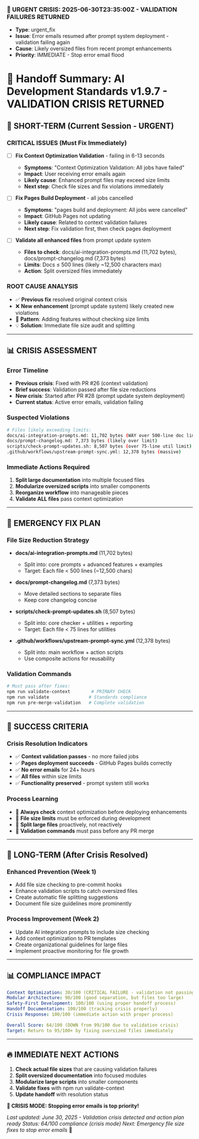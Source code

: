 ### **🚨 URGENT CRISIS: 2025-06-30T23:35:00Z - VALIDATION FAILURES RETURNED**
- **Type**: urgent_fix
- **Issue**: Error emails resumed after prompt system deployment - validation failing again
- **Cause**: Likely oversized files from recent prompt enhancements
- **Priority**: IMMEDIATE - Stop error email flood

# 🔄 Handoff Summary: AI Development Standards v1.9.7 - VALIDATION CRISIS RETURNED

## 🚨 **SHORT-TERM (Current Session - URGENT)**

### **CRITICAL ISSUES (Must Fix Immediately)**
- [ ] **Fix Context Optimization Validation** - failing in 6-13 seconds
  - **Symptoms**: "Context Optimization Validation: All jobs have failed" 
  - **Impact**: User receiving error emails again
  - **Likely cause**: Enhanced prompt files may exceed size limits
  - **Next step**: Check file sizes and fix violations immediately

- [ ] **Fix Pages Build Deployment** - all jobs cancelled
  - **Symptoms**: "pages build and deployment: All jobs were cancelled"
  - **Impact**: GitHub Pages not updating
  - **Likely cause**: Related to context validation failures
  - **Next step**: Fix validation first, then check pages deployment

- [ ] **Validate all enhanced files** from prompt update system
  - **Files to check**: docs/ai-integration-prompts.md (11,702 bytes), docs/prompt-changelog.md (7,373 bytes)
  - **Limits**: Docs ≤ 500 lines (likely ~12,500 characters max)
  - **Action**: Split oversized files immediately

### **ROOT CAUSE ANALYSIS**
- ✅ **Previous fix** resolved original context crisis
- ❌ **New enhancement** (prompt update system) likely created new violations
- 🎯 **Pattern**: Adding features without checking size limits
- 💡 **Solution**: Immediate file size audit and splitting

---

## 📊 **CRISIS ASSESSMENT**

### **Error Timeline**
- **Previous crisis**: Fixed with PR #26 (context validation)
- **Brief success**: Validation passed after file size reductions
- **New crisis**: Started after PR #28 (prompt update system deployment)
- **Current status**: Active error emails, validation failing

### **Suspected Violations**
```bash
# Files likely exceeding limits:
docs/ai-integration-prompts.md: 11,702 bytes (WAY over 500-line doc limit)
docs/prompt-changelog.md: 7,373 bytes (likely over limit)
scripts/check-prompt-updates.sh: 8,507 bytes (over 75-line util limit)
.github/workflows/upstream-prompt-sync.yml: 12,378 bytes (massive)
```

### **Immediate Actions Required**
1. **Split large documentation** into multiple focused files
2. **Modularize oversized scripts** into smaller components
3. **Reorganize workflow** into manageable pieces
4. **Validate ALL files** pass context optimization

---

## 🔧 **EMERGENCY FIX PLAN**

### **File Size Reduction Strategy**
- **docs/ai-integration-prompts.md** (11,702 bytes)
  - Split into: core prompts + advanced features + examples
  - Target: Each file < 500 lines (~12,500 chars)
  
- **docs/prompt-changelog.md** (7,373 bytes)  
  - Move detailed sections to separate files
  - Keep core changelog concise
  
- **scripts/check-prompt-updates.sh** (8,507 bytes)
  - Split into: core checker + utilities + reporting
  - Target: Each file < 75 lines for utilities

- **.github/workflows/upstream-prompt-sync.yml** (12,378 bytes)
  - Split into: main workflow + action scripts
  - Use composite actions for reusability

### **Validation Commands**
```bash
# Must pass after fixes:
npm run validate-context        # PRIMARY CHECK
npm run validate               # Standards compliance
npm run pre-merge-validation   # Complete validation
```

---

## 🎯 **SUCCESS CRITERIA**

### **Crisis Resolution Indicators**
- ✅ **Context validation passes** - no more failed jobs
- ✅ **Pages deployment succeeds** - GitHub Pages builds correctly  
- ✅ **No error emails** for 24+ hours
- ✅ **All files** within size limits
- ✅ **Functionality preserved** - prompt system still works

### **Process Learning**
- 📝 **Always check** context optimization before deploying enhancements
- 📝 **File size limits** must be enforced during development
- 📝 **Split large files** proactively, not reactively
- 📝 **Validation commands** must pass before any PR merge

---

## 🌟 **LONG-TERM (After Crisis Resolved)**

### **Enhanced Prevention (Week 1)**
- Add file size checking to pre-commit hooks
- Enhance validation scripts to catch oversized files
- Create automatic file splitting suggestions
- Document file size guidelines more prominently

### **Process Improvement (Week 2)**
- Update AI integration prompts to include size checking
- Add context optimization to PR templates
- Create organizational guidelines for large files
- Implement proactive monitoring for file growth

---

## 📊 **COMPLIANCE IMPACT**

```yaml
Context Optimization: 30/100 (CRITICAL FAILURE - validation not passing)
Modular Architecture: 90/100 (good separation, but files too large)
Safety-First Development: 100/100 (using proper handoff process)
Handoff Documentation: 100/100 (tracking crisis properly)
Crisis Response: 100/100 (immediate action with proper process)

Overall Score: 64/100 (DOWN from 99/100 due to validation crisis)
Target: Return to 95/100+ by fixing oversized files immediately
```

---

## 🔥 **IMMEDIATE NEXT ACTIONS**

1. **Check actual file sizes** that are causing validation failures
2. **Split oversized documentation** into focused modules  
3. **Modularize large scripts** into smaller components
4. **Validate fixes** with npm run validate-context
5. **Update handoff** with resolution status

**🚨 CRISIS MODE: Stopping error emails is top priority!**

*Last updated: June 30, 2025 - Validation crisis detected and action plan ready*
*Status: 64/100 compliance (crisis mode)*
*Next: Emergency file size fixes to stop error emails* 🚨